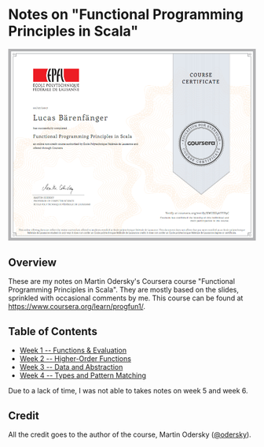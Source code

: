 # Notes on "Functional Programming Principles in Scala"

[![Certificate](certificate/epfl_functional_programming_principles_in_scala_certificate.png)](https://www.coursera.org/account/accomplishments/records/EEPS5QERHXNC)

## Overview

These are my notes on Martin Odersky's Coursera course "Functional Programming Principles in Scala". They are mostly based on the slides, sprinkled with occasional comments by me. This course can be found at https://www.coursera.org/learn/progfun1/.

## Table of Contents

+ [Week 1 -- Functions & Evaluation](notes/week_1.md)
+ [Week 2 -- Higher-Order Functions](notes/week_2.md)
+ [Week 3 -- Data and Abstraction](notes/week_3.md)
+ [Week 4 -- Types and Pattern Matching](notes/week_4.md)

Due to a lack of time, I was not able to takes notes on week 5 and week 6.

## Credit

All the credit goes to the author of the course, Martin Odersky ([@odersky](https://github.com/odersky)).
